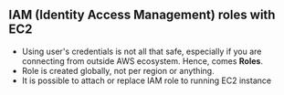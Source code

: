 ## IAM (Identity Access Management) roles with EC2 ##

* Using user's credentials is not all that safe, especially if you are connecting from outside AWS ecosystem. Hence, comes **Roles**.
* Role is created globally, not per region or anything.
* It is possible to attach or replace IAM role to running EC2 instance
